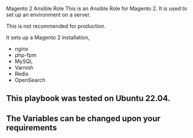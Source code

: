Magento 2 Ansible Role 
This is an Ansible Role  for Magento 2. It is used to set up an environment on a server.

This is not recommended for production.

It sets up a Magento 2 installation, 
- nginx
- php-fpm
- MySQL
- Varnish
- Redis
- OpenSearch

This playbook was tested on Ubuntu 22.04.
--------------------------------------------------------------------------------
The Variables can be  changed upon your requirements 
--------------------------------------------------------------------------------

